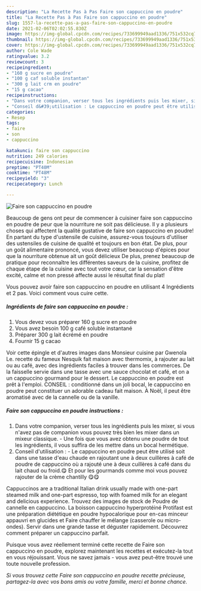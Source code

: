 ```yaml
---
description: "La Recette Pas à Pas Faire son cappuccino en poudre"
title: "La Recette Pas à Pas Faire son cappuccino en poudre"
slug: 1557-la-recette-pas-a-pas-faire-son-cappuccino-en-poudre
date: 2021-02-06T02:02:55.830Z
image: https://img-global.cpcdn.com/recipes/733699949aad1336/751x532cq70/faire-son-cappuccino-en-poudre-photo-principale-de-la-recette.jpg
thumbnail: https://img-global.cpcdn.com/recipes/733699949aad1336/751x532cq70/faire-son-cappuccino-en-poudre-photo-principale-de-la-recette.jpg
cover: https://img-global.cpcdn.com/recipes/733699949aad1336/751x532cq70/faire-son-cappuccino-en-poudre-photo-principale-de-la-recette.jpg
author: Cole Wade
ratingvalue: 3.2
reviewcount: 3
recipeingredient:
- "160 g sucre en poudre"
- "100 g caf soluble instantan"
- "300 g lait crm en poudre"
- "15 g cacao"
recipeinstructions:
- "Dans votre companion, verser tous les ingrédients puis les mixer, si vous n&#39;avez pas de companion vous pouvez très bien les mixer dans un mixeur classique. Une fois que vous avez obtenu une poudre de tout les ingrédients, il vous suffira de les mettre dans un bocal hermétique."
- "Conseil d&#39;utilisation : Le cappuccino en poudre peut être utilisé soit dans une tasse d&#39;eau chaude en rajoutant une à deux cuillères à café de poudre de cappuccino où a rajouté une à deux cuillères à café dans du lait chaud ou froid.😋 Et pour les gourmands comme moi vous pouvez rajouter de la crème chantilly 😋😋"
categories:
- Resep
tags:
- faire
- son
- cappuccino

katakunci: faire son cappuccino 
nutrition: 249 calories
recipecuisine: Indonesian
preptime: "PT40M"
cooktime: "PT48M"
recipeyield: "3"
recipecategory: Lunch

---
```



![Faire son cappuccino en poudre](https://img-global.cpcdn.com/recipes/733699949aad1336/751x532cq70/faire-son-cappuccino-en-poudre-photo-principale-de-la-recette.jpg)

Beaucoup de gens ont peur de commencer à cuisiner faire son cappuccino en poudre de peur que la nourriture ne soit pas délicieuse. Il y a plusieurs choses qui affectent la qualité gustative de faire son cappuccino en poudre! En partant du type d'ustensile de cuisine, assurez-vous toujours d'utiliser des ustensiles de cuisine de qualité et toujours en bon état. De plus, pour un goût alimentaire prononcé, vous devez utiliser beaucoup d'épices pour que la nourriture obtenue ait un goût délicieux De plus, prenez beaucoup de pratique pour reconnaître les différentes saveurs de la cuisine, profitez de chaque étape de la cuisine avec tout votre cœur, car la sensation d'être excité, calme et non pressé affecte aussi le résultat final du plat!

<!--inarticleads1-->

Vous pouvez avoir faire son cappuccino en poudre en utilisant 4 Ingrédients et 2 pas. Voici comment vous cuire cette.

##### Ingrédients de faire son cappuccino en poudre :

1. Vous devez vous préparer 160 g sucre en poudre
1. Vous avez besoin 100 g café soluble instantané
1. Préparer 300 g lait écrémé en poudre
1. Fournir 15 g cacao


Voir cette épingle et d&#39;autres images dans Monsieur cuisine par Gwenola Le. recette du fameux Nesquik fait maison avec thermomix, à rajouter au lait ou au café, avec des ingrédients faciles à trouver dans les commerces. De la faisselle servie dans une tasse avec une sauce chocolat et café, et on a un cappuccino gourmand pour le dessert. Le cappuccino en poudre est prêt à l&#39;emploi. CONSEIL : conditionné dans un joli bocal, le cappuccino en poudre peut constituer un adorable cadeau fait maison. À Noël, il peut être aromatisé avec de la cannelle ou de la vanille. 

<!--inarticleads2-->

##### Faire son cappuccino en poudre instructions :

1. Dans votre companion, verser tous les ingrédients puis les mixer, si vous n&#39;avez pas de companion vous pouvez très bien les mixer dans un mixeur classique. - Une fois que vous avez obtenu une poudre de tout les ingrédients, il vous suffira de les mettre dans un bocal hermétique.
1. Conseil d&#39;utilisation : - Le cappuccino en poudre peut être utilisé soit dans une tasse d&#39;eau chaude en rajoutant une à deux cuillères à café de poudre de cappuccino où a rajouté une à deux cuillères à café dans du lait chaud ou froid.😋 Et pour les gourmands comme moi vous pouvez rajouter de la crème chantilly 😋😋


Cappuccinos are a traditional Italian drink usually made with one-part steamed milk and one-part espresso, top with foamed milk for an elegant and delicious experience. Trouvez des images de stock de Poudre de cannelle en cappuccino. La boisson cappuccino hyperprotéiné Protifast est une préparation diététique en poudre hypocalorique pour en-cas minceur appauvri en glucides et Faire chauffer le mélange (casserole ou micro-ondes). Servir dans une grande tasse et déguster rapidement. Découvrez comment préparer un cappuccino parfait. 

<!--inarticleads1-->

<p>
Puisque vous avez réellement terminé cette recette de Faire son cappuccino en poudre, explorez maintenant les recettes et exécutez-la tout en vous réjouissant. Vous ne savez jamais - vous avez peut-être trouvé une toute nouvelle profession.
</p>

<p>
<i>Si vous trouvez cette Faire son cappuccino en poudre recette précieuse, partagez-la avec vos bons amis ou votre famille, merci et bonne chance.</i>
</p>
